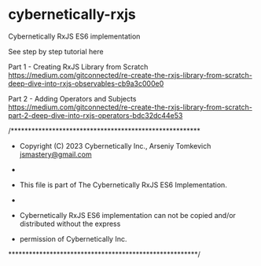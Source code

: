 # cybernetically-rxjs
Cybernetically RxJS ES6 implementation

See step by step tutorial here

Part 1 - Creating RxJS Library from Scratch
https://medium.com/gitconnected/re-create-the-rxjs-library-from-scratch-deep-dive-into-rxjs-observables-cb9a3c000e0

Part 2 - Adding Operators and Subjects
https://medium.com/gitconnected/re-create-the-rxjs-library-from-scratch-part-2-deep-dive-into-rxjs-operators-bdc32dc44e53

/*******************************************************

* Copyright (C) 2023 Cybernetically Inc., Arseniy Tomkevich <jsmastery@gmail.com>

*

* This file is part of The Cybernetically RxJS ES6 Implementation.

*

* Cybernetically RxJS ES6 implementation can not be copied and/or distributed without the express

* permission of Cybernetically Inc.

*******************************************************/

